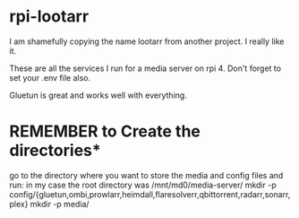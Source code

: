 # rpi-lootarr
I am shamefully copying the name lootarr from another project. I really like it.

These are all the services I run for a media server on rpi 4.
Don't forget to set your .env file also.

Gluetun is great and works well with everything.


# **REMEMBER to Create the directories***
go to the directory where you want to store the media and config files and run:
in my case the root directory was /mnt/md0/media-server/
mkdir -p config/{gluetun,ombi,prowlarr,heimdall,flaresolverr,qbittorrent,radarr,sonarr,plex}
mkdir -p media/
